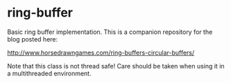 # ring-buffer

Basic ring buffer implementation. This is a companion repository for the blog posted here:

http://www.horsedrawngames.com/ring-buffers-circular-buffers/

Note that this class is not thread safe! Care should be taken when using it in a multithreaded environment.
